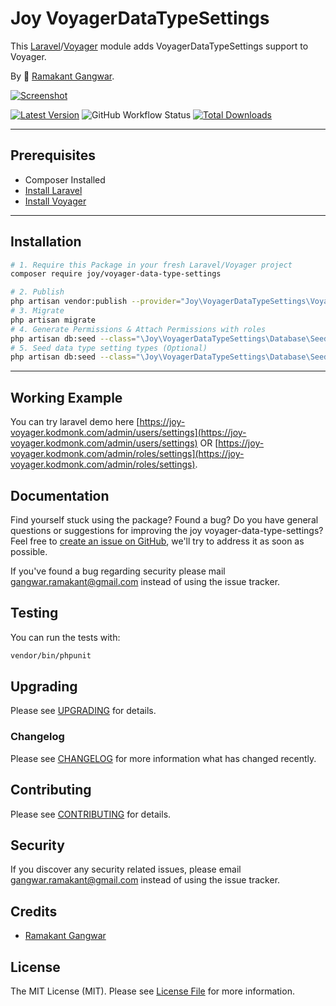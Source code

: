 # Joy VoyagerDataTypeSettings

This [Laravel](https://laravel.com/)/[Voyager](https://voyager.devdojo.com/) module adds VoyagerDataTypeSettings support to Voyager.

By 🐼 [Ramakant Gangwar](https://github.com/rxcod9).

[![Screenshot](https://raw.githubusercontent.com/rxcod9/joy-voyager-data-type-settings/main/cover.jpg)](https://joy-voyager.kodmonk.com/)

[![Latest Version](https://img.shields.io/github/v/release/rxcod9/joy-voyager-data-type-settings?style=flat-square)](https://github.com/rxcod9/joy-voyager-data-type-settings/releases)
![GitHub Workflow Status](https://img.shields.io/github/actions/workflow/status/rxcod9/joy-voyager-data-type-settings/run-tests.yml?branch=main&label=tests)
[![Total Downloads](https://img.shields.io/packagist/dt/joy/voyager-data-type-settings.svg?style=flat-square)](https://packagist.org/packages/joy/voyager-data-type-settings)

---

## Prerequisites

*   Composer Installed
*   [Install Laravel](https://laravel.com/docs/installation)
*   [Install Voyager](https://github.com/the-control-group/voyager)

---

## Installation

```bash
# 1. Require this Package in your fresh Laravel/Voyager project
composer require joy/voyager-data-type-settings

# 2. Publish
php artisan vendor:publish --provider="Joy\VoyagerDataTypeSettings\VoyagerDataTypeSettingsServiceProvider" --force
# 3. Migrate
php artisan migrate
# 4. Generate Permissions & Attach Permissions with roles
php artisan db:seed --class="\Joy\VoyagerDataTypeSettings\Database\Seeders\VoyagerDatabaseSeeder"
# 5. Seed data type setting types (Optional)
php artisan db:seed --class="\Joy\VoyagerDataTypeSettings\Database\Seeders\VoyagerDummyDatabaseSeeder"
```

---


## Working Example

You can try laravel demo here [https://joy-voyager.kodmonk.com/admin/users/settings](https://joy-voyager.kodmonk.com/admin/users/settings) OR [https://joy-voyager.kodmonk.com/admin/roles/settings](https://joy-voyager.kodmonk.com/admin/roles/settings).

## Documentation

Find yourself stuck using the package? Found a bug? Do you have general questions or suggestions for improving the joy voyager-data-type-settings? Feel free to [create an issue on GitHub](https://github.com/rxcod9/joy-voyager-data-type-settings/issues), we'll try to address it as soon as possible.

If you've found a bug regarding security please mail [gangwar.ramakant@gmail.com](mailto:gangwar.ramakant@gmail.com) instead of using the issue tracker.

## Testing

You can run the tests with:

```bash
vendor/bin/phpunit
```

## Upgrading

Please see [UPGRADING](UPGRADING.md) for details.

### Changelog

Please see [CHANGELOG](CHANGELOG.md) for more information what has changed recently.

## Contributing

Please see [CONTRIBUTING](CONTRIBUTING.md) for details.

## Security

If you discover any security related issues, please email [gangwar.ramakant@gmail.com](mailto:gangwar.ramakant@gmail.com) instead of using the issue tracker.

## Credits

- [Ramakant Gangwar](https://github.com/rxcod9)

## License

The MIT License (MIT). Please see [License File](LICENSE.md) for more information.

